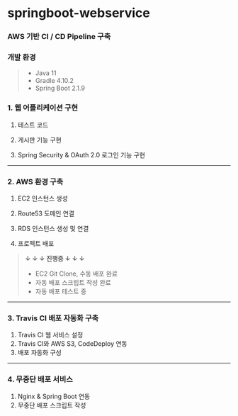 # springboot-webservice
### AWS 기반 CI / CD Pipeline 구축

### 개발 환경

> * Java 11
> * Gradle 4.10.2
> * Spring Boot 2.1.9

### 1. 웹 어플리케이션 구현
1. 테스트 코드
2. 게시판 기능 구현

3. Spring Security & OAuth 2.0 로그인 기능 구현

-----
### 2. AWS 환경 구축

1. EC2 인스턴스 생성
2. Route53 도메인 연결
3. RDS 인스턴스 생성 및 연결

4. 프로젝트 배포

>  **↓ ↓ ↓ 진행중 ↓ ↓ ↓**
>
> * EC2 Git Clone, 수동 배포 완료
> * 자동 배포 스크립트 작성 완료
> * 자동 배포 테스트 중

-----
### 3. Travis CI 배포 자동화 구축

1. Travis CI 웹 서비스 설정 
2. Travis CI와 AWS S3, CodeDeploy 연동
3. 배포 자동화 구성

-----
### 4. 무중단 배포 서비스

1. Nginx & Spring Boot 연동
2. 무중단 배포 스크립트 작성